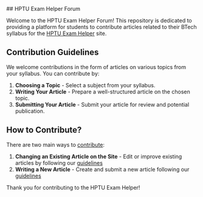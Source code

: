 #﻿# HPTU Exam Helper Forum

Welcome to the HPTU Exam Helper Forum! This repository is dedicated to providing a platform for students to contribute articles related to their BTech syllabus for the [HPTU Exam Helper](https://hptuexamhelper.in/) site.

## Contribution Guidelines

We welcome contributions in the form of articles on various topics from your syllabus. You can contribute by:

1. **Choosing a Topic** - Select a subject from your syllabus.
2. **Writing Your Article** - Prepare a well-structured article on the chosen topic.
3. **Submitting Your Article** - Submit your article for review and potential publication.

## How to Contribute?

There are two main ways to [contribute](https://www.hptuexamhelper.in/contribute):

1. **Changing an Existing Article on the Site** - Edit or improve existing articles by following our [guidelines](https://www.hptuexamhelper.in/contribute#changing-an-existing-article-on-the-site)
2. **Writing a New Article** - Create and submit a new article following our [guidelines](https://www.hptuexamhelper.in/contribute#writing-a-new-article)

Thank you for contributing to the HPTU Exam Helper!
